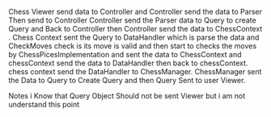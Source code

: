 Chess Viewer send data to Controller and Controller send the data to Parser Then send to Controller 
Controller send the Parser data to Query to create Query and Back to Controller then Controller send the 
data to ChessContext .
Chess Context sent the Query to DataHandler which is parse the data and CheckMoves check is its move is valid 
and then start to checks the moves by ChessPicesImplementation and sent the data to ChessContext
and chessContext send the data to DataHandler then back to chessContext.
chess context send the DataHandler to ChessManager.
ChessManager sent the Data to Query to Create Query and then Query Sent to user Viewer.


Notes i Know that Query Object Should not be sent Viewer but i am not understand this point 
